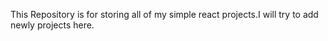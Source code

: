 This Repository is for storing all of my simple react projects.I will try to add newly projects here.
